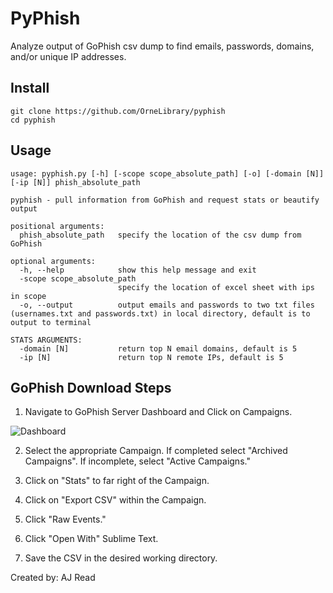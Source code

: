 # PyPhish

Analyze output of GoPhish csv dump to find emails, passwords, domains, and/or unique IP addresses. 

## Install
```
git clone https://github.com/OrneLibrary/pyphish
cd pyphish
```

## Usage 
```
usage: pyphish.py [-h] [-scope scope_absolute_path] [-o] [-domain [N]] [-ip [N]] phish_absolute_path

pyphish - pull information from GoPhish and request stats or beautify output

positional arguments:
  phish_absolute_path   specify the location of the csv dump from GoPhish

optional arguments:
  -h, --help            show this help message and exit
  -scope scope_absolute_path
                        specify the location of excel sheet with ips in scope
  -o, --output          output emails and passwords to two txt files (usernames.txt and passwords.txt) in local directory, default is to output to terminal

STATS ARGUMENTS:
  -domain [N]           return top N email domains, default is 5
  -ip [N]               return top N remote IPs, default is 5
```

## GoPhish Download Steps
1. Navigate to GoPhish Server Dashboard and Click on Campaigns. 

![Dashboard](https://raw.githubusercontent.com/OrneLibrary/pyphish/main/images/dashboard.png)

2. Select the appropriate Campaign. If completed select "Archived Campaigns". If incomplete, select "Active Campaigns."

3. Click on "Stats" to far right of the Campaign. 

4. Click on "Export CSV" within the Campaign. 

5. Click "Raw Events."

6. Click "Open With" Sublime Text.

7. Save the CSV in the desired working directory. 


Created by: AJ Read 